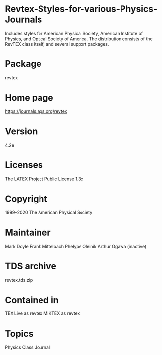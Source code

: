 # Revtex-Styles-for-various-Physics-Journals
Includes styles for American Physical Society, American Institute of Physics, and Optical Society of America. The distribution consists of the RevTEX class itself, and several support packages.

# Package
revtex
# Home page
https://journals.aps.org/revtex
# Version
4.2e
# Licenses
The LATEX Project Public License 1.3c
# Copyright
1999–2020 The American Physical Society
# Maintainer
Mark Doyle
Frank Mittelbach
Phelype Oleinik
Arthur Ogawa (inactive)
# TDS archive
revtex.tds.zip
# Contained in
TEX Live as revtex
MiKTEX as revtex
# Topics
Physics
Class
Journal
